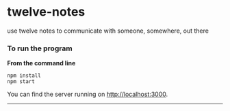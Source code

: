 # twelve-notes
use twelve notes to communicate with someone, somewhere, out there

### To run the program
**From the command line**

```
npm install
npm start
```

You can find the server running on [http://localhost:3000](http://localhost:3000).

---
